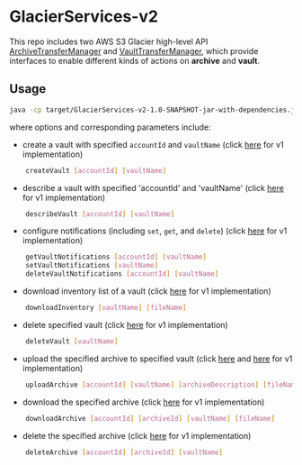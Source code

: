 # GlacierServices-v2

This repo includes two AWS S3 Glacier high-level API [ArchiveTransferManager](src/main/java/archive) and [VaultTransferManager](src/main/java/vault), which provide interfaces to enable different kinds of actions on **archive** and **vault**.

## Usage    
```bash
java -cp target/GlacierServices-v2-1.0-SNAPSHOT-jar-with-dependencies.jar Main [options] [parameters]
``` 

where options and corresponding parameters include:
- create a vault with specified `accountId` and `vaultName` (click [here](https://docs.aws.amazon.com/amazonglacier/latest/dev/creating-vaults-sdk-java.html) for v1 implementation)
```bash
    createVault [accountId] [vaultName]
``` 

- describe a vault with specified 'accountId' and 'vaultName' (click [here](https://docs.aws.amazon.com/amazonglacier/latest/dev/retrieving-vault-info-sdk-java.html) for v1 implementation)
```bash
    describeVault [accountId] [vaultName]
```    

- configure notifications (including `set`, `get`, and `delete`) (click [here](https://docs.aws.amazon.com/amazonglacier/latest/dev/configuring-notifications-sdk-java.html) for v1 implementation)
```bash
    getVaultNotifications [accountId] [vaultName]
    setVaultNotifications [vaultName]
    deleteVaultNotifications [accountId] [vaultName]
```

- download inventory list of a vault (click [here](https://docs.aws.amazon.com/amazonglacier/latest/dev/retrieving-vault-inventory-java.html) for v1 implementation)
```bash
    downloadInventory [vaultName] [fileName]
```    
   
- delete specified vault (click [here](https://docs.aws.amazon.com/amazonglacier/latest/dev/deleting-vaults-sdk-java.html) for v1 implementation)
```bash
    deleteVault [vaultName]
```
 
- upload the specified archive to specified vault (click [here](https://docs.aws.amazon.com/amazonglacier/latest/dev/uploading-an-archive-single-op-using-java.html) and [here](https://docs.aws.amazon.com/amazonglacier/latest/dev/uploading-archive-mpu.html) for v1 implementation) 
```bash
    uploadArchive [accountId] [vaultName] [archiveDescription] [fileName]
```    

- download the specified archive (click [here](https://docs.aws.amazon.com/amazonglacier/latest/dev/downloading-an-archive-using-java.html) for v1 implementation)   
```bash
    downloadArchive [accountId] [archiveId] [vaultName] [fileName]
```
    
- delete the specified archive (click [here](https://docs.aws.amazon.com/amazonglacier/latest/dev/deleting-an-archive-using-java.html) for v1 implementation)
```bash
    deleteArchive [accountId] [archiveId] [vaultName]
```
    
   
    

